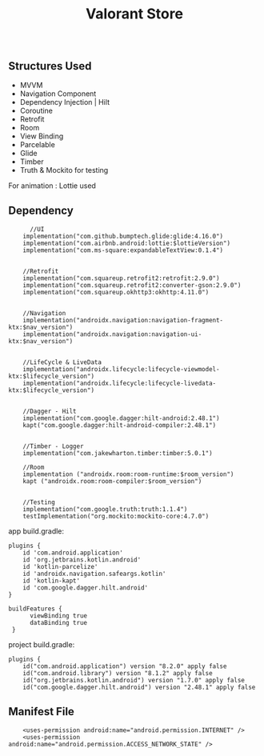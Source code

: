 # <p align="center"> Valorant Store </p>

<br>

<!-- Technologies -->
## Structures Used
- MVVM
- Navigation Component
- Dependency Injection | Hilt
- Coroutine
- Retrofit
- Room
- View Binding
- Parcelable
- Glide
- Timber 
- Truth & Mockito for testing

For animation : Lottie used
<br>

## Dependency
```
      //UI
    implementation("com.github.bumptech.glide:glide:4.16.0")
    implementation("com.airbnb.android:lottie:$lottieVersion")
    implementation("com.ms-square:expandableTextView:0.1.4")


    //Retrofit
    implementation("com.squareup.retrofit2:retrofit:2.9.0")
    implementation("com.squareup.retrofit2:converter-gson:2.9.0")
    implementation("com.squareup.okhttp3:okhttp:4.11.0")


    //Navigation
    implementation("androidx.navigation:navigation-fragment-ktx:$nav_version")
    implementation("androidx.navigation:navigation-ui-ktx:$nav_version")


    //LifeCycle & LiveData
    implementation("androidx.lifecycle:lifecycle-viewmodel-ktx:$lifecycle_version")
    implementation("androidx.lifecycle:lifecycle-livedata-ktx:$lifecycle_version")


    //Dagger - Hilt
    implementation("com.google.dagger:hilt-android:2.48.1")
    kapt("com.google.dagger:hilt-android-compiler:2.48.1")


    //Timber - Logger
    implementation("com.jakewharton.timber:timber:5.0.1")

    //Room
    implementation ("androidx.room:room-runtime:$room_version")
    kapt ("androidx.room:room-compiler:$room_version")


    //Testing
    implementation("com.google.truth:truth:1.1.4")
    testImplementation("org.mockito:mockito-core:4.7.0")
```

app build.gradle:

```
plugins {
    id 'com.android.application'
    id 'org.jetbrains.kotlin.android'
    id 'kotlin-parcelize'
    id 'androidx.navigation.safeargs.kotlin'
    id 'kotlin-kapt'
    id 'com.google.dagger.hilt.android'
}

buildFeatures {
      viewBinding true
      dataBinding true
 }
```
project build.gradle:

```
plugins {
    id("com.android.application") version "8.2.0" apply false
    id("com.android.library") version "8.1.2" apply false
    id("org.jetbrains.kotlin.android") version "1.7.0" apply false
    id("com.google.dagger.hilt.android") version "2.48.1" apply false
```

<!-- Manifest File -->
## Manifest File
```
    <uses-permission android:name="android.permission.INTERNET" />
    <uses-permission android:name="android.permission.ACCESS_NETWORK_STATE" />
```

